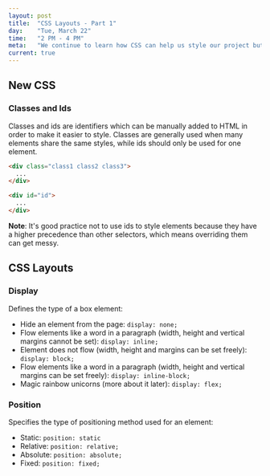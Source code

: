 ```yaml
---
layout: post
title:  "CSS Layouts - Part 1"
day:    "Tue, March 22"
time:   "2 PM - 4 PM"
meta:   "We continue to learn how CSS can help us style our project but we also introduce how to layout things in our canvas with the help of some handy CSS properties like flexbox"
current: true
---
```


## New CSS

### Classes and Ids

Classes and ids are identifiers which can be manually added to HTML in order to make it easier to style. Classes are generally used when many elements share the same styles, while ids should only be used for one element.

```html
<div class="class1 class2 class3">
  ...
</div>

<div id="id">
  ...
</div>
```

**Note**: It's good practice not to use ids to style elements because they have a higher precedence than other selectors, which means overriding them can get messy.

## CSS Layouts

### Display

Defines the type of a box element:

- Hide an element from the page: `display: none;`
- Flow elements like a word in a paragraph (width, height and vertical margins cannot be set): `display: inline;`
- Element does not flow (width, height and margins can be set freely): `display: block;`
- Flow elements like a word in a paragraph (width, height and vertical margins can be set freely): `display: inline-block;`
- Magic rainbow unicorns (more about it later): `display: flex;`

### Position

Specifies the type of positioning method used for an element:

- Static: `position: static`
- Relative: `position: relative;`
- Absolute: `position: absolute;`
- Fixed: `position: fixed;`
